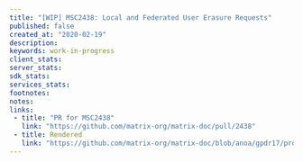 ```yaml
---
title: "[WIP] MSC2438: Local and Federated User Erasure Requests"
published: false
created_at: "2020-02-19"
description:
keywords: work-in-progress
client_stats:
server_stats:
sdk_stats:
services_stats:
footnotes:
notes:
links:
 - title: "PR for MSC2438"
   link: "https://github.com/matrix-org/matrix-doc/pull/2438"
 - title: Rendered
   link: "https://github.com/matrix-org/matrix-doc/blob/anoa/gpdr17/proposals/2438-local-and-federated-erasure-requests.md"
---
```

